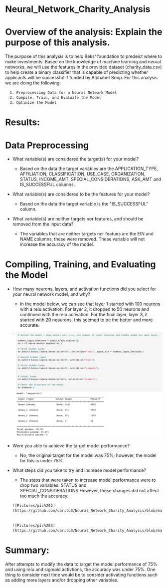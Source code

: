 # Neural_Network_Charity_Analysis

# Overview of the analysis: Explain the purpose of this analysis.

The purpose of this analysis is to help Beks' foundation to predeict where to make investments. Based on the knowledge of machine learning and neural networks, we will use the features in the provided dataset (charity_data.csv) to help create a binary classifier that is capable of predicting whether applicants will be successful if funded by Alphabet Soup. For this analysis we are doing the following: 

      1: Preprocessing Data for a Neural Network Model
      2: Compile, Train, and Evaluate the Model
      3: Optimize the Model


# Results: 
  # Data Preprocessing

* What variable(s) are considered the target(s) for your model?
     
     - Based on the data the target variables are the APPLICATION_TYPE, AFFILIATION, CLASSIFICATION, USE_CASE, ORGANIZATION, STATUS, INCOME_AMT, SPECIAL_CONSIDERATIONS, ASK_AMT and IS_SUCCESSFUL columns.

* What variable(s) are considered to be the features for your model?
     
     - Based on the data the target variable is the "IS_SUCCESSFUL" column.
      
* What variable(s) are neither targets nor features, and should be removed from the input data?
     
     - The variables that are neither targets nor featues are the EIN and NAME columns, these were removed. These variable will not increase the accuracy of the model. 
      

# Compiling, Training, and Evaluating the Model

* How many neurons, layers, and activation functions did you select for your neural network model, and why?

     - In the model below, we can see that layer 1 started with 100 neurons with a relu activation. For layer 2, it dropped to 50 neurons and continued with the relu activation. For the final layer, layer 3, it started with 20 neaurons, this seemed to be the better and more accurate. 
     
     ![Pictures/pic%201](https://github.com/cbrito3/Neural_Network_Charity_Analysis/blob/main/Pictures/pic%201.png)
     
  
* Were you able to achieve the target model performance?
      
     - No, the original target for the model was 75%; however, the model for this is under 75%. 


* What steps did you take to try and increase model performance?

     - The steps that were taken to increase model performance were to drop two variables: STATUS and SPECIAL_CONSIDERATIONS.However, these changes did not affect too much the accuracy. 
     
      ![Pictures/pic%202](https://github.com/cbrito3/Neural_Network_Charity_Analysis/blob/main/Pictures/Pic%202.png)
     
     
      ![Pictures/pic%203](https://github.com/cbrito3/Neural_Network_Charity_Analysis/blob/main/Pictures/Pic%203.png)

# Summary: 

 After attempts to modify the data to target the model performance of 75% and using relu and sigmoid activtions, the accuracy was under 75%. One thing to consider next time would be to consider activating functions such as adding more layers and/or dropping other variables. 
      
